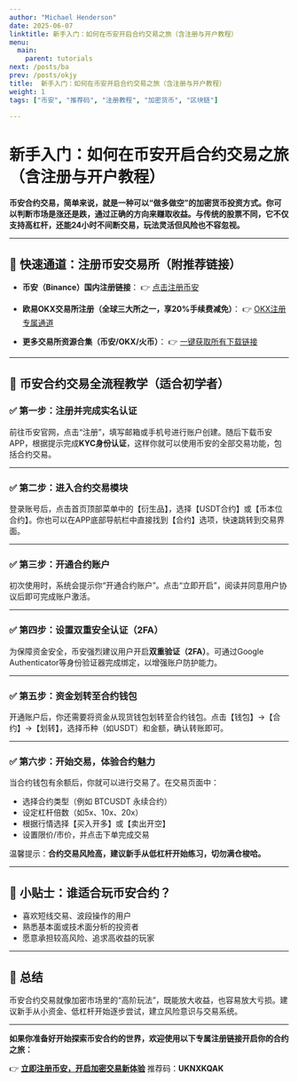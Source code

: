 ```yaml
---
author: "Michael Henderson"
date: 2025-06-07
linktitle: 新手入门：如何在币安开启合约交易之旅（含注册与开户教程）
menu:
  main:
    parent: tutorials
next: /posts/ba
prev: /posts/okjy
title:  新手入门：如何在币安开启合约交易之旅（含注册与开户教程）
weight: 1
tags: ["币安", "推荐码", "注册教程", "加密货币", "区块链"]

---
```


# 新手入门：如何在币安开启合约交易之旅（含注册与开户教程）

**币安合约交易，简单来说，就是一种可以“做多做空”的加密货币投资方式。你可以判断市场是涨还是跌，通过正确的方向来赚取收益。与传统的股票不同，它不仅支持高杠杆，还能24小时不间断交易，玩法灵活但风险也不容忽视。**

---

## 📌 快速通道：注册币安交易所（附推荐链接）

* **币安（Binance）国内注册链接**：
  👉 [点击注册币安](https://www.binance.com/join?ref=UKNXKQAK)

* **欧易OKX交易所注册（全球三大所之一，享20%手续费减免）**：
  👉 [OKX注册专属通道](https://okx.com/join/1912474)

* **更多交易所资源合集（币安/OKX/火币）**：
  👉 [一键获取所有下载链接](https://btcba.top/)

---

## 🧭 币安合约交易全流程教学（适合初学者）

### ✅ 第一步：注册并完成实名认证

前往币安官网，点击“注册”，填写邮箱或手机号进行账户创建。随后下载币安APP，根据提示完成**KYC身份认证**，这样你就可以使用币安的全部交易功能，包括合约交易。

---

### ✅ 第二步：进入合约交易模块

登录账号后，点击首页顶部菜单中的【衍生品】，选择【USDT合约】或【币本位合约】。你也可以在APP底部导航栏中直接找到【合约】选项，快速跳转到交易界面。

---

### ✅ 第三步：开通合约账户

初次使用时，系统会提示你“开通合约账户”。点击“立即开启”，阅读并同意用户协议后即可完成账户激活。

---

### ✅ 第四步：设置双重安全认证（2FA）

为保障资金安全，币安强烈建议用户开启**双重验证（2FA）**。可通过Google Authenticator等身份验证器完成绑定，以增强账户防护能力。

---

### ✅ 第五步：资金划转至合约钱包

开通账户后，你还需要将资金从现货钱包划转至合约钱包。点击【钱包】→【合约】→【划转】，选择币种（如USDT）和金额，确认转账即可。

---

### ✅ 第六步：开始交易，体验合约魅力

当合约钱包有余额后，你就可以进行交易了。在交易页面中：

* 选择合约类型（例如 BTCUSDT 永续合约）
* 设定杠杆倍数（如5x、10x、20x）
* 根据行情选择【买入开多】或【卖出开空】
* 设置限价/市价，并点击下单完成交易

温馨提示：**合约交易风险高，建议新手从低杠杆开始练习，切勿满仓梭哈。**

---

## 📢 小贴士：谁适合玩币安合约？

* 喜欢短线交易、波段操作的用户
* 熟悉基本面或技术面分析的投资者
* 愿意承担较高风险、追求高收益的玩家

---

## 🎯 总结

币安合约交易就像加密市场里的“高阶玩法”，既能放大收益，也容易放大亏损。建议新手从小资金、低杠杆开始逐步尝试，建立风险意识与交易系统。

---

**如果你准备好开始探索币安合约的世界，欢迎使用以下专属注册链接开启你的合约之旅：**

👉 **[立即注册币安，开启加密交易新体验](https://www.binance.com/join?ref=UKNXKQAK)**
推荐码：**UKNXKQAK**
